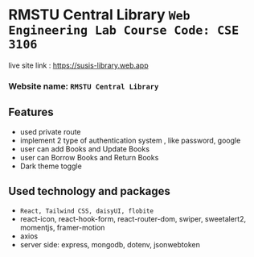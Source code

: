# RMSTU Central Library `Web Engineering Lab Course Code: CSE 3106`

live site link : https://susis-library.web.app

### Website name: `RMSTU Central Library`

## Features
- used private route
- implement 2 type of authentication system , like password, google
- user can add Books and Update Books 
- user can Borrow Books and Return Books 
- Dark theme toggle

## Used technology and packages 
- `React, Tailwind CSS, daisyUI, flobite`
- react-icon, react-hook-form, react-router-dom, swiper, sweetalert2, momentjs, framer-motion
- axios
- server side: express, mongodb, dotenv, jsonwebtoken
